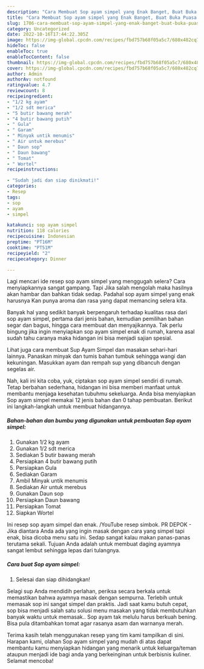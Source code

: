 ```yaml
---
description: "Cara Membuat Sop ayam simpel yang Enak Banget, Buat Buka Puasa Lezat"
title: "Cara Membuat Sop ayam simpel yang Enak Banget, Buat Buka Puasa Lezat"
slug: 1706-cara-membuat-sop-ayam-simpel-yang-enak-banget-buat-buka-puasa-lezat
category: Uncategorized
date: 2022-10-16T17:44:22.305Z
image: https://img-global.cpcdn.com/recipes/fbd757b68f05a5c7/680x482cq70/sop-ayam-simpel-foto-resep-utama.jpg
hideToc: false
enableToc: true
enableTocContent: false
thumbnail: https://img-global.cpcdn.com/recipes/fbd757b68f05a5c7/680x482cq70/sop-ayam-simpel-foto-resep-utama.jpg
cover: https://img-global.cpcdn.com/recipes/fbd757b68f05a5c7/680x482cq70/sop-ayam-simpel-foto-resep-utama.jpg
author: Admin
authorAv: notfound
ratingvalue: 4.7
reviewcount: 8
recipeingredient:
- "1/2 kg ayam"
- "1/2 sdt merica"
- "5 butir bawang merah"
- "4 butir bawang putih"
- " Gula"
- " Garam"
- " Minyak untik menumis"
- " Air untuk merebus"
- " Daun sop"
- " Daun bawang"
- " Tomat"
- " Wortel"
recipeinstructions:

- "Sudah jadi dan siap dinikmati!"
categories:
- Resep
tags:
- sop
- ayam
- simpel

katakunci: sop ayam simpel 
nutrition: 118 calories
recipecuisine: Indonesian
preptime: "PT16M"
cooktime: "PT51M"
recipeyield: "2"
recipecategory: Dinner

---
```



Lagi mencari ide resep sop ayam simpel yang menggugah selera? Cara menyiapkannya sangat gampang. Tapi Jika salah mengolah maka hasilnya akan hambar dan bahkan tidak sedap. Padahal sop ayam simpel yang enak harusnya Kan punya aroma dan rasa yang dapat memancing selera kita.


Banyak hal yang sedikit banyak berpengaruh terhadap kualitas rasa dari sop ayam simpel, pertama dari jenis bahan, kemudian pemilihan bahan segar dan bagus, hingga cara membuat dan menyajikannya. Tak perlu bingung jika ingin menyiapkan sop ayam simpel enak di rumah, karena asal sudah tahu caranya maka hidangan ini bisa menjadi sajian spesial.

Lihat juga cara membuat Sup Ayam Simpel dan masakan sehari-hari lainnya. Panaskan minyak dan tumis bahan tumbuk sehingga wangi dan kekuningan. Masukkan ayam dan rempah sup yang dibancuh dengan segelas air.


Nah, kali ini kita coba, yuk, ciptakan sop ayam simpel sendiri di rumah. Tetap berbahan sederhana, hidangan ini bisa memberi manfaat untuk membantu menjaga kesehatan tubuhmu sekeluarga. Anda bisa menyiapkan Sop ayam simpel memakai 12 jenis bahan dan 0 tahap pembuatan. Berikut ini langkah-langkah untuk membuat hidangannya.

<!--inarticleads1-->

##### Bahan-bahan dan bumbu yang digunakan untuk pembuatan Sop ayam simpel:

1. Gunakan 1/2 kg ayam
1. Gunakan 1/2 sdt merica
1. Sediakan 5 butir bawang merah
1. Persiapkan 4 butir bawang putih
1. Persiapkan  Gula
1. Sediakan  Garam
1. Ambil  Minyak untik menumis
1. Sediakan  Air untuk merebus
1. Gunakan  Daun sop
1. Persiapkan  Daun bawang
1. Persiapkan  Tomat
1. Siapkan  Wortel


Ini resep sop ayam simpel dan enak. /YouTube resep simbok. PR DEPOK - Jika diantara Anda ada yang ingin masak dengan cara yang simpel tapi enak, bisa dicoba menu satu ini. Sedap sangat kalau makan panas-panas terutama sekali. Tujuan Anda adalah untuk membuat daging ayamnya sangat lembut sehingga lepas dari tulangnya. 

<!--inarticleads2-->

##### Cara buat Sop ayam simpel:


1. Selesai dan siap dihidangkan!

Selagi sup Anda mendidih perlahan, periksa secara berkala untuk memastikan bahwa ayamnya masak dengan sempurna. Terlebih untuk memasak sop ini sangat simpel dan praktis. Jadi saat kamu butuh cepat, sop bisa menjadi salah satu solusi menu masakan yang tidak membutuhkan banyak waktu untuk memasak.. Sop ayam tak melulu harus berkuah bening. Bisa pula ditambahkan tomat agar rasanya asam dan warnanya merah. 

Terima kasih telah menggunakan resep yang tim kami tampilkan di sini. Harapan kami, olahan Sop ayam simpel yang mudah di atas dapat membantu kamu menyiapkan hidangan yang menarik untuk keluarga/teman ataupun menjadi ide bagi anda yang berkeinginan untuk berbisnis kuliner. Selamat mencoba!
